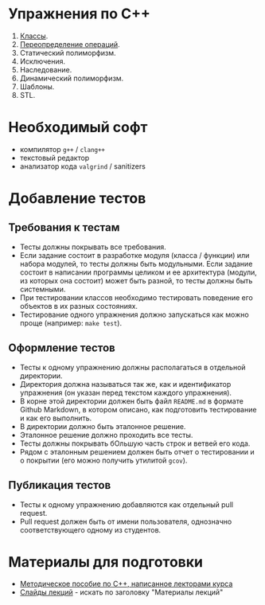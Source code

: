# Упражнения по С++

1. [Классы](classes/classes.md).
1. [Переопределение операций](operators/operators.md).
1. Статический полиморфизм.
1. Исключения.
1. Наследование.
1. Динамический полиморфизм.
1. Шаблоны.
1. STL.

# Необходимый софт

- компилятор `g++` / `clang++`
- текстовый редактор
- анализатор кода `valgrind` / sanitizers

# Добавление тестов

## Требования к тестам

- Тесты должны покрывать все требования.
- Если задание состоит в разработке модуля (класса / функции) или набора модулей, то тесты должны быть модульными. Если задание состоит в написании программы целиком и ее архитектура (модули, из которых она состоит) может быть разной, то тесты должны быть системными.
- При тестировании классов необходимо тестировать поведение его объектов в их разных состояниях.
- Тестирование одного упражнения должно запускаться как можно проще (например: `make test`).

## Оформление тестов

- Тесты к одному упражнению должны располагаться в отдельной директории.
- Директория должна называться так же, как и идентификатор упражнения (он указан перед текстом каждого упражнения).
- В корне этой директории должен быть файл `README.md` в формате Github Markdown, в котором описано, как подготовить тестирование и как его выполнить.
- В директории должно быть эталонное решение.
- Эталонное решение должно проходить все тесты.
- Тесты должны покрывать бОльшую часть строк и ветвей его кода.
- Рядом с эталонным решением должен быть отчет о тестировании и о покрытии (его можно получить утилитой `gcov`).

## Публикация тестов

- Тесты к одному упражнению добавляются как отдельный pull request.
- Pull request должен быть от имени пользователя, однозначно соответствующего одному из студентов.


# Материалы для подготовки

- [Методическое пособие по С++, написанное лекторами курса](http://cmcmsu.info/download/cpp.base.oop.pdf)
- [Слайды лекций](http://cmcmsu.info/2course/) - искать по заголовку "Материалы лекций"
